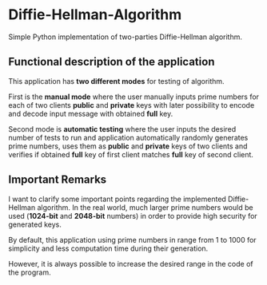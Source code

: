 # Diffie-Hellman-Algorithm
Simple Python implementation of two-parties Diffie-Hellman algorithm.

## Functional description of the application
This application has **two different modes** for testing of algorithm.

First is the **manual mode** where the user manually inputs prime numbers for each
of two clients **public** and **private** keys with later possibility to encode and decode
input message with obtained **full** key.

Second mode is **automatic testing** where the user inputs the desired number of
tests to run and application automatically randomly generates prime numbers,
uses them as **public** and **private** keys of two clients and verifies if obtained **full**
key of first client matches **full** key of second client.

## Important Remarks

I want to clarify some important points regarding the implemented Diffie-Hellman algorithm. In the real world, much larger prime numbers would be used
(**1024-bit** and **2048-bit** numbers) in order to provide high security for generated keys.

By default, this application using prime numbers in range from 1 to 1000 for simplicity and less computation time during their generation. 

However, it is always possible to increase the desired range in the code of the program.
